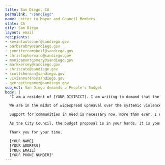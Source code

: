 ```yaml
---
title: San Diego, CA
permalink: "/sandiego"
name: Letter to Mayor and Council Members
state: CA
city: San Diego
layout: email
recipients:
- kevinfaulconer@sandiego.gov
- barbarabry@sandiego.gov
- jennifercampbell@sandiego.gov
- christopherward@sandiego.gov
- monicamontgomery@sandiego.gov
- markkersey@sandiego.gov
- chriscate@sandiego.gov
- scottsherman@sandiego.gov
- vivianmoreno@sandiego.gov
- georgettegomez@sandiego.gov
subject: San Diego demands a People's Budget
body: |
  "I am a resident of [YOUR DISTRICT]. I am writing to demand that the City Council adopts a People’s Budget that prioritizes community wellbeing and redirects funding away from the police.

  We are in the midst of widespread upheaval over the systemic violence of policing. I will no longer accept empty gestures and suggestions of “reform.” I am demanding that my voice be heard now, and that real change be made to the way this city allocates its resources.

  Support for communities in need is necessary now, more than ever. I demand that the City Council defund the SDPD. I join the calls of those across the country to defund the police. I demand a budget that adequately and effectively meets the needs of at-risk San Diego residents during this trying and uncertain time, when livelihoods are on the line. I demand a budget that supports community wellbeing, rather than empowers the police forces that tear them apart.

  As the City Council, the budget proposal is in your hands. It is your duty to represent your constituents. I am urging you to completely revise the budget for the 2020-2021 fiscal year, and to fund care not cops. You need to adopt a People’s Budget. Public opinion is with me.

  Thank you for your time,

  [YOUR NAME]
  [YOUR ADDRESS]
  [YOUR EMAIL]
  [YOUR PHONE NUMBER]"
---
```


